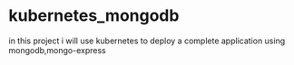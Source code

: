 # kubernetes_mongodb
in this project i will use kubernetes to deploy a complete application using mongodb,mongo-express
